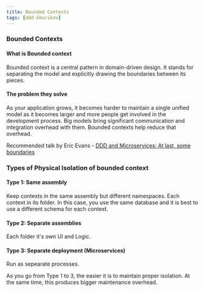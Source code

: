 ```yaml
---
title: Bounded Contexts
tags: [ddd-khorikov]
---
```


### Bounded Contexts

#### What is Bounded context
Bounded context is a central pattern in domain-driven design. It stands for separating the model and explicitly drawing the boundaries between its pieces.

####  The problem they solve
As your application grows, it becomes harder to maintain a single unified model as it becomes larger and more people get involved in the development process. Big models bring significant communication and integration overhead with them. Bounded contexts help reduce that overhead. 

Recommended talk by Eric Evans - [DDD and Microservices: At last, some boundaries]([https://vimeo.com/125769142](https://vimeo.com/125769142))

### Types of Physical Isolation of bounded context


#### Type 1: Same assembly
Keep contexts in the same assembly but different namespaces.  Each context in its folder. 
In this case, you use the same database and it is best to use a different schema for each context.

#### Type 2: Separate assemblies

Each folder it's own UI and Logic. 


#### Type 3: Separate deployment (Microservices)
Run as sepearate processes. 



As you go from Type 1 to 3, the easier it is to maintain proper isolation. At the same time, this produces bigger maintenance overhead.



